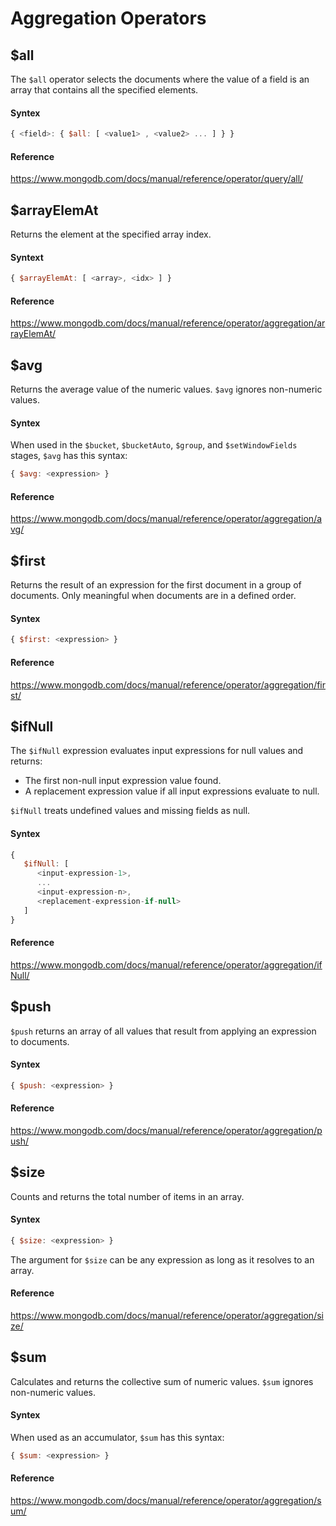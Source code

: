 # Aggregation Operators

## $all
The ```$all``` operator selects the documents where the value of a field is an array that contains all the specified elements.

#### Syntex
```javascript
{ <field>: { $all: [ <value1> , <value2> ... ] } }
```

#### Reference
https://www.mongodb.com/docs/manual/reference/operator/query/all/

## $arrayElemAt
Returns the element at the specified array index.

#### Syntext
```javascript
{ $arrayElemAt: [ <array>, <idx> ] }
```

#### Reference
https://www.mongodb.com/docs/manual/reference/operator/aggregation/arrayElemAt/

## $avg
Returns the average value of the numeric values. 
```$avg```
 ignores non-numeric values.

 #### Syntex
 When used in the ```$bucket```, ```$bucketAuto```, ```$group```, and ```$setWindowFields``` stages, ```$avg``` has this syntax:

 ```javascript
{ $avg: <expression> }
 ```

 #### Reference
 https://www.mongodb.com/docs/manual/reference/operator/aggregation/avg/

 ## $first
 Returns the result of an expression for the first document in a group of documents. Only meaningful when documents are in a defined order.

 #### Syntex
 ```javascript
{ $first: <expression> }
 ```

 #### Reference
 https://www.mongodb.com/docs/manual/reference/operator/aggregation/first/

 ## $ifNull
 The ```$ifNull``` expression evaluates input expressions for null values and returns:
- The first non-null input expression value found.
- A replacement expression value if all input expressions evaluate to null.

```$ifNull``` treats undefined values and missing fields as null.

#### Syntex
```javascript
{
   $ifNull: [
      <input-expression-1>,
      ...
      <input-expression-n>,
      <replacement-expression-if-null>
   ]
}
```

#### Reference
https://www.mongodb.com/docs/manual/reference/operator/aggregation/ifNull/

## $push
```$push``` returns an array of all values that result from applying an expression to documents.

#### Syntex
```javascript
{ $push: <expression> }
```

#### Reference
https://www.mongodb.com/docs/manual/reference/operator/aggregation/push/

 ## $size
 Counts and returns the total number of items in an array.

 #### Syntex
 ```javascript
{ $size: <expression> }
 ```
The argument for ```$size``` can be any expression as long as it resolves to an array.

 #### Reference
https://www.mongodb.com/docs/manual/reference/operator/aggregation/size/

 ## $sum
 Calculates and returns the collective sum of numeric values. 
```$sum```
 ignores non-numeric values.

 #### Syntex
 When used as an accumulator, 
```$sum```
 has this syntax:

 ```javascript
{ $sum: <expression> }
 ```

 #### Reference
 https://www.mongodb.com/docs/manual/reference/operator/aggregation/sum/
